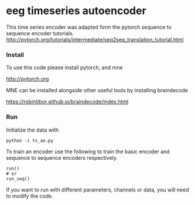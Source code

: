 # eeg timeseries autoencoder

This time series encoder was adapted form the pytorch sequence to sequence encoder tutorials.
http://pytorch.org/tutorials/intermediate/seq2seq_translation_tutorial.html

### Install
To use this code please install pytorch, and mne

http://pytorch.org

MNE can be installed alongside other useful tools by installing braindecode

https://robintibor.github.io/braindecode/index.html

### Run

Initialize the data with
```
python -i ts_ae.py
```
To train an encoder use the following to train the basic encoder and sequence to sequence encoders respectively.
```
run()
# or
run_seq()
```

If you want to run with different parameters, channels or data, you will need to modify the code.
